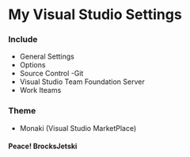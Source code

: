 # My Visual Studio Settings

### Include
- General Settings
- Options
- Source Control -Git
- Visual Studio Team Foundation Server
- Work Iteams
### Theme
- Monaki (Visual Studio MarketPlace)
#### Peace! BrocksJetski
